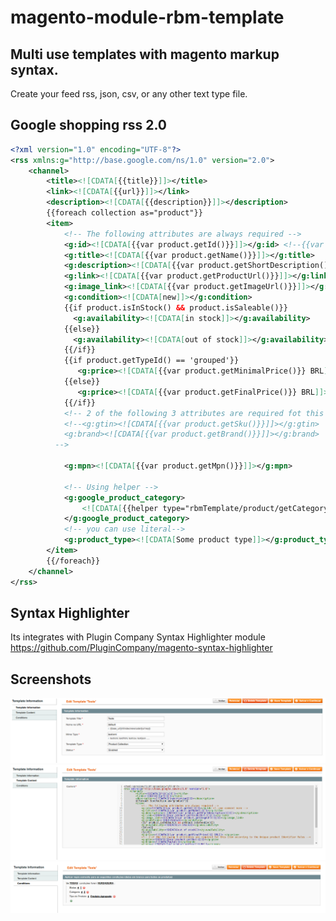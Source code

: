 # magento-module-rbm-template

## Multi use templates with magento markup syntax.
  Create your feed rss, json, csv, or any other text type file.



## Google shopping rss 2.0
```xml
<?xml version="1.0" encoding="UTF-8"?>
<rss xmlns:g="http://base.google.com/ns/1.0" version="2.0">
    <channel>
        <title><![CDATA[{{title}}]]></title>
        <link><![CDATA[{{url}}]]></link>  
        <description><![CDATA[{{description}}]]></description>
        {{foreach collection as="product"}}
        <item>
            <!-- The following attributes are always required -->
            <g:id><![CDATA[{{var product.getId()}}]]></g:id> <!--{{var product.getTypeId()}} -->
            <g:title><![CDATA[{{var product.getName()}}]]></g:title>
            <g:description><![CDATA[{{var product.getShortDescription()}}]]></g:description>
            <g:link><![CDATA[{{var product.getProductUrl()}}]]></g:link>
            <g:image_link><![CDATA[{{var product.getImageUrl()}}]]></g:image_link>
            <g:condition><![CDATA[new]]></g:condition>
            {{if product.isInStock() && product.isSaleable()}}
              <g:availability><![CDATA[in stock]]></g:availability>
            {{else}}
              <g:availability><![CDATA[out of stock]]></g:availability>
            {{/if}}
            {{if product.getTypeId() == 'grouped'}}
               <g:price><![CDATA[{{var product.getMinimalPrice()}} BRL]]> </g:price>  			
            {{else}}
               <g:price><![CDATA[{{var product.getFinalPrice()}} BRL]]> </g:price>  			
            {{/if}}
            <!-- 2 of the following 3 attributes are required fot this item according to the Unique product Identifier Rules -->
            <!--<g:gtin><![CDATA[{{var product.getSku()}}]]></g:gtin>
            <g:brand><![CDATA[{{var product.getBrand()}}]]></g:brand>
          -->

            <g:mpn><![CDATA[{{var product.getMpn()}}]]></g:mpn>  			

            <!-- Using helper -->
            <g:google_product_category>
                <![CDATA[{{helper type="rbmTemplate/product/getCategoryFullpath" on="$product" separator="&gt;"}}]]>
            </g:google_product_category>
            <!-- you can use literal-->
            <g:product_type><![CDATA[Some product type]]></g:product_type>
        </item>
        {{/foreach}}
    </channel>
</rss>
```

## Syntax Highlighter

Its integrates with Plugin Company Syntax Highlighter module https://github.com/PluginCompany/magento-syntax-highlighter






## Screenshots
![Alt text](README/screenshots/img-info.png?raw=true "Template Information")
![Alt text](README/screenshots/img-content.png?raw=true "Template Content")
![Alt text](README/screenshots/img-conditions.png?raw=true "Template Conditions")
